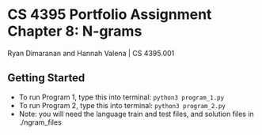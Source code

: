 # CS 4395 Portfolio Assignment Chapter 8: N-grams
Ryan Dimaranan and Hannah Valena | CS 4395.001

## Getting Started
- To run Program 1, type this into terminal:  ```python3 program_1.py```
- To run Program 2, type this into terminal:  ```python3 program_2.py```
- Note: you will need the language train and test files, and solution files in ./ngram_files